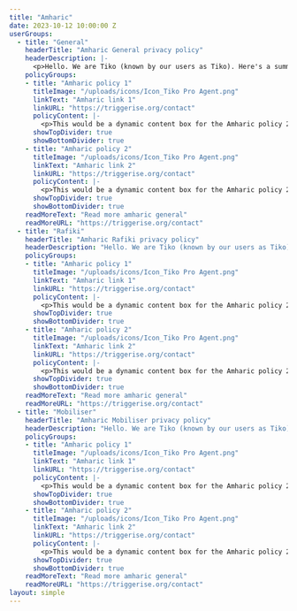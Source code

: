 ```yaml
---
title: "Amharic"
date: 2023-10-12 10:00:00 Z
userGroups:
  - title: "General"
    headerTitle: "Amharic General privacy policy"
    headerDescription: |-
      <p>Hello. We are Tiko (known by our users as Tiko). Here's a summary of how we protect your data and respect your privacy.</p>
    policyGroups: 
    - title: "Amharic policy 1"
      titleImage: "/uploads/icons/Icon_Tiko Pro Agent.png"
      linkText: "Amharic link 1"
      linkURL: "https://triggerise.org/contact"
      policyContent: |- 
        <p>This would be a dynamic content box for the Amharic policy 2</p>
      showTopDivider: true
      showBottomDivider: true
    - title: "Amharic policy 2"
      titleImage: "/uploads/icons/Icon_Tiko Pro Agent.png"
      linkText: "Amharic link 2"
      linkURL: "https://triggerise.org/contact"
      policyContent: |-
        <p>This would be a dynamic content box for the Amharic policy 2</p>
      showTopDivider: true
      showBottomDivider: true
    readMoreText: "Read more amharic general"
    readMoreURL: "https://triggerise.org/contact"
  - title: "Rafiki"
    headerTitle: "Amharic Rafiki privacy policy"
    headerDescription: "Hello. We are Tiko (known by our users as Tiko). Here's a summary of how we protect your data and respect your privacy."
    policyGroups: 
    - title: "Amharic policy 1"
      titleImage: "/uploads/icons/Icon_Tiko Pro Agent.png"
      linkText: "Amharic link 1"
      linkURL: "https://triggerise.org/contact"
      policyContent: |-
        <p>This would be a dynamic content box for the Amharic policy 2</p>
      showTopDivider: true
      showBottomDivider: true
    - title: "Amharic policy 2"
      titleImage: "/uploads/icons/Icon_Tiko Pro Agent.png"
      linkText: "Amharic link 2"
      linkURL: "https://triggerise.org/contact"
      policyContent: |-
        <p>This would be a dynamic content box for the Amharic policy 2</p>
      showTopDivider: true
      showBottomDivider: true
    readMoreText: "Read more amharic general"
    readMoreURL: "https://triggerise.org/contact"
  - title: "Mobiliser"
    headerTitle: "Amharic Mobiliser privacy policy"
    headerDescription: "Hello. We are Tiko (known by our users as Tiko). Here's a summary of how we protect your data and respect your privacy."
    policyGroups: 
    - title: "Amharic policy 1"
      titleImage: "/uploads/icons/Icon_Tiko Pro Agent.png"
      linkText: "Amharic link 1"
      linkURL: "https://triggerise.org/contact"
      policyContent: |-
        <p>This would be a dynamic content box for the Amharic policy 2</p>
      showTopDivider: true
      showBottomDivider: true
    - title: "Amharic policy 2"
      titleImage: "/uploads/icons/Icon_Tiko Pro Agent.png"
      linkText: "Amharic link 2"
      linkURL: "https://triggerise.org/contact"
      policyContent: |-
        <p>This would be a dynamic content box for the Amharic policy 2</p>
      showTopDivider: true
      showBottomDivider: true
    readMoreText: "Read more amharic general"
    readMoreURL: "https://triggerise.org/contact"
layout: simple
---
```


